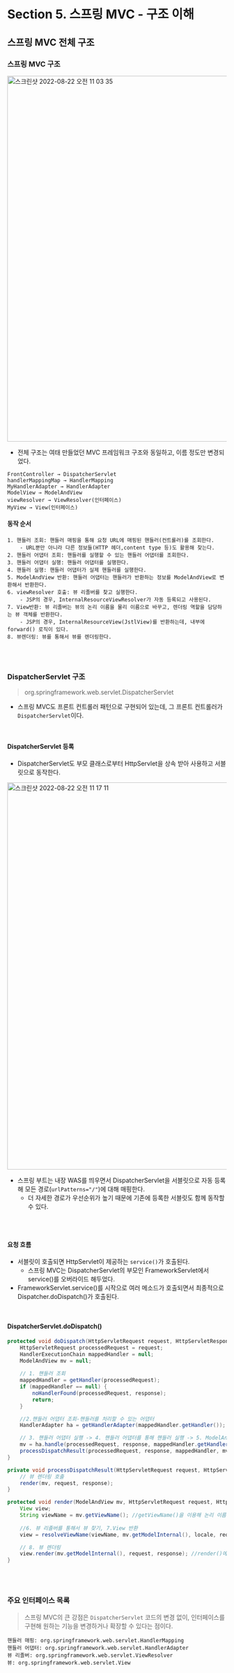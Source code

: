 # Section 5. 스프링 MVC - 구조 이해
## 스프링 MVC 전체 구조
### 스프링 MVC 구조
<img width="837" alt="스크린샷 2022-08-22 오전 11 03 35" src="https://user-images.githubusercontent.com/80838501/185824576-fbf591ad-c71e-4042-9143-8fc0451c7fb5.png">

 - 전체 구조는 여태 만들었던 MVC 프레임워크 구조와 동일하고, 이름 정도만 변경되었다.
 ```
 FrontController → DispatcherServlet
 handlerMappingMap → HandlerMapping
 MyHandlerAdapter → HandlerAdapter
 ModelView → ModelAndView
 viewResolver → ViewResolver(인터페이스)
 MyView → View(인터페이스)
 ```
 
 #### 동작 순서
 ```
1. 핸들러 조회: 핸들러 매핑을 통해 요청 URL에 매핑된 핸들러(컨트롤러)를 조회한다.
     - URL뿐만 아니라 다른 정보들(HTTP 헤더,content type 등)도 활용해 찾는다.
2. 핸들러 어댑터 조회: 핸들러를 실행할 수 있는 핸들러 어댑터를 조회한다.
3. 핸들러 어댑터 실행: 핸들러 어댑터를 실행한다.
4. 핸들러 실행: 핸들러 어댑터가 실제 핸들러를 실행한다.
5. ModelAndView 반환: 핸들러 어댑터는 핸들러가 반환하는 정보를 ModelAndView로 변환해서 반환한다.
6. viewResolver 호출: 뷰 리졸버를 찾고 실행한다.
     - JSP의 경우, InternalResourceViewResolver가 자동 등록되고 사용된다.
7. View반환: 뷰 리졸버는 뷰의 논리 이름을 물리 이름으로 바꾸고, 렌더링 역할을 담당하는 뷰 객체를 반환한다.
     - JSP의 경우, InternalResourceView(JstlView)를 반환하는데, 내부에 forward() 로직이 있다.
8. 뷰렌더링: 뷰를 통해서 뷰를 렌더링한다.
 ```
 <br>
 <br>
 
 ### DispatcherServlet 구조
 > org.springframework.web.servlet.DispatcherServlet
- 스프링 MVC도 프론트 컨트롤러 패턴으로 구현되어 있는데, 그 프론트 컨트롤러가 `DispatcherServlet`이다.
<br>

#### DispatcherServlet 등록
- DispatcherServlet도 부모 클래스로부터 HttpServlet을 상속 받아 사용하고 서블릿으로 동작한다.
<img width="886" alt="스크린샷 2022-08-22 오전 11 17 11" src="https://user-images.githubusercontent.com/80838501/185825831-a62083ad-a896-473d-9233-5226794fa82b.png">

- 스프링 부트는 내장 WAS를 띄우면서 DispatcherServlet을 서블릿으로 자동 등록해 모든 경로(`urlPatterns="/"`)에 대해 매핑한다.
  - 더 자세한 경로가 우선순위가 높기 때문에 기존에 등록한 서블릿도 함께 동작할 수 있다.
<br>
<br>

#### 요청 흐름
- 서블릿이 호출되면 HttpServlet이 제공하는 `service()`가 호출된다.
  - 스프링 MVC는 DispatcherServlet의 부모인 FrameworkServlet에서 service()를 오버라이드 해두었다.
- FrameworkServlet.service()를 시작으로 여러 메소드가 호출되면서 최종적으로 Dispatcher.doDispatch()가 호출된다.
<br>

#### DispatcherServlet.doDispatch()
```java
protected void doDispatch(HttpServletRequest request, HttpServletResponse response) throws Exception {
    HttpServletRequest processedRequest = request;
    HandlerExecutionChain mappedHandler = null;
    ModelAndView mv = null;
    
    // 1. 핸들러 조회
    mappedHandler = getHandler(processedRequest); 
    if (mappedHandler == null) {
        noHandlerFound(processedRequest, response);
        return; 
    }

    //2.핸들러 어댑터 조회-핸들러를 처리할 수 있는 어댑터
    HandlerAdapter ha = getHandlerAdapter(mappedHandler.getHandler());

    // 3. 핸들러 어댑터 실행 -> 4. 핸들러 어댑터를 통해 핸들러 실행 -> 5. ModelAndView 반환 
    mv = ha.handle(processedRequest, response, mappedHandler.getHandler());
    processDispatchResult(processedRequest, response, mappedHandler, mv, dispatchException);
}

private void processDispatchResult(HttpServletRequest request, HttpServletResponse response, HandlerExecutionChain mappedHandler, ModelAndView mv, Exception exception) throws Exception {
    // 뷰 렌더링 호출
    render(mv, request, response);
}

protected void render(ModelAndView mv, HttpServletRequest request, HttpServletResponse response) throws Exception {
    View view;
    String viewName = mv.getViewName(); //getViewName()을 이용해 논리 이름을 가지고 실제 경로 찾기
    
    //6. 뷰 리졸버를 통해서 뷰 찾기, 7.View 반환
    view = resolveViewName(viewName, mv.getModelInternal(), locale, request);

    // 8. 뷰 렌더링 
    view.render(mv.getModelInternal(), request, response); //render()에는 JSP를 forward하는 로직이 들어있다.
}
```
<br>
<br>

### 주요 인터페이스 목록
> 스프링 MVC의 큰 강점은 `DispatcherServlet` 코드의 변경 없이, 인터페이스를 구현해 원하는 기능을 변경하거나 확장할 수 있다는 점이다. 
```
핸들러 매핑: org.springframework.web.servlet.HandlerMapping 
핸들러 어댑터: org.springframework.web.servlet.HandlerAdapter 
뷰 리졸버: org.springframework.web.servlet.ViewResolver
뷰: org.springframework.web.servlet.View
```
<br>
<br>
<br>
<br>

## 핸들러 매핑과 핸들러 어댑터
- 지금은 사용하지 않지만 과거에 주로 사용했던, 스프링이 제공하는 간단한 컨트롤러를 예시로 핸들러 매핑과 어댑터에 대해 알아보자!
<br>

#### Controller 인터페이스
> 과거 버전 스프링 컨트롤러 <br>
> V3 버전과 유사
```java
public interface Controller {
      ModelAndView handleRequest(HttpServletRequest request, HttpServletResponse response) throws Exception;
}
```
<br>

#### OldController
> 구현체
```java
package hello.servlet.web.springmvc.old;

import org.springframework.stereotype.Component;
import org.springframework.web.servlet.ModelAndView;
import org.springframework.web.servlet.mvc.Controller;

import javax.servlet.http.HttpServletRequest;
import javax.servlet.http.HttpServletResponse;

@Component("/springmvc/old-controller")
public class OldController implements Controller {
     @Override
     public ModelAndView handleRequest(HttpServletRequest request, HttpServletResponse response) throws Exception {
          System.out.println("OldController.handleRequest");
          return null;
     }
}
```
- `@Component`: 이 컨트롤러는 /springmvc/old-controller라는 이름으로 스프링 빈이 등록되었고, 빈 이름으로 URL을 매핑할 것이다.
<br>
<br>

스프링 MVC 구조를 다시 살펴 보자. 이 컨트롤러가 호출되려면 무엇이 필요할까?
1. HandlerMapping
   - HandlerMapping에서 이 컨트롤러를 찾을 수 있어야 한다.
   - Ex) **스프링 빈의 이름**으로 핸들러를 찾을 수 있는 핸들러 매핑이 필요하다.
2. HandlerAdapter
   - 핸들러 매핑을 통해 찾은 핸들러를 실행할 수 있는 핸들러 어댑터가 필요하다.
   - Ex) Controller 인터페이스를 실행할 수 있는 핸들러 어댑터를 찾고 실행해야 한다.
<br>
<br>

### 스프링 부트가 자동 등록하는 핸들러 매핑과 핸들러 어댑터
#### HandlerMapping
```java
0 = RequestMappingHandlerMapping → 애노테이션 기반 컨트롤러인 @RequestMapping에서 사용
1 = BeanNameUrlHandlerMapping → 스프링 빈 이름으로 핸들러를 찾는다.
```
<br>
<br>

#### HandlerAdapter
```java
0 = RequestMappingHandlerAdapter → 애노테이션 기반 컨트롤러인 @RequestMapping에서 사용
1 = HttpRequestHandlerAdapter → HttpRequestHandler 처리
2 = SimpleControllerHandlerAdapter → Controller 인터페이스 처리 (애노테이션이 아닌, 과거에 사용한 형태)
```
- 핸들러 매핑과 핸들러 어댑터 모두 위 순서대로 찾고, 만약 없으면 다음 순서로 넘어간다.
<br>
<br>

#### OldController 예제
1. 핸들러 매핑으로 핸들러 조회
    - HandlerMapping 을 순서대로 실행해서 핸들러를 찾는다.
    - 이 경우, 빈 이름으로 핸들러를 찾아야 하기 때문에 이름 그대로 빈 이름으로 핸들러를 찾아주는 BeanNameUrlHandlerMapping가 실행에 성공하고 핸들러인 OldController를 반환한다.
2. 핸들러 어댑터 조회
    - HandlerAdapter의 supports()를 순서대로 호출한다. SimpleControllerHandlerAdapter가 Controller 인터페이스를 지원하므로 대상이 된다.
3. 핸들러 어댑터 실행
    - 디스패처 서블릿이 조회한 SimpleControllerHandlerAdapter를 실행하면서 핸들러 정보도 함께 넘겨준다.
    - SimpleControllerHandlerAdapter는 핸들러인 OldController 를 내부에서 실행하고, 그 결과를 반환한다.
<br>
<br>

### HttpRequestHandler 예제
#### HttpRequestHandler 인터페이스
```java
public interface HttpRequestHandler {
   void handleRequest(HttpServletRequest request, HttpServletResponse response) throws ServletException, IOException;
}
```
<br>
<br>

#### MyHttpRequestHandler
```java
package hello.servlet.web.springmvc.old;

import org.springframework.stereotype.Component;
import org.springframework.web.HttpRequestHandler;
     
import javax.servlet.ServletException;
import javax.servlet.http.HttpServletRequest;
import javax.servlet.http.HttpServletResponse;
import java.io.IOException;

@Component("/springmvc/request-handler")
public class MyHttpRequestHandler implements HttpRequestHandler {
      
      @Override
      public void handleRequest(HttpServletRequest request, HttpServletResponse response) throws ServletException, IOException {
          System.out.println("MyHttpRequestHandler.handleRequest");
      }
}
```
1. 핸들러 매핑으로 핸들러 조회
    - HandlerMapping 을 순서대로 실행해서 핸들러를 찾는다.
    - 이 경우 빈 이름으로 핸들러를 찾아야 하기 때문에 이름 그대로 빈 이름으로 핸들러를 찾아주는 BeanNameUrlHandlerMapping가 실행에 성공하고<br>
      핸들러인 MyHttpRequestHandler를 반환한다.
2. 핸들러 어댑터 조회
    - HandlerAdapter의 supports()를 순서대로 호출한다.
    - HttpRequestHandlerAdapter가 HttpRequestHandler 인터페이스를 지원하므로 대상이 된다.
3. 핸들러 어댑터 실행
    - 디스패처 서블릿이 조회한 HttpRequestHandlerAdapter를 실행하면서 핸들러 정보도 함께 넘겨준다.
    - HttpRequestHandlerAdapter는 핸들러인 MyHttpRequestHandler를 내부에서 실행하고, 그 결과를 반환한다.
<br>
<br>
<br>
<br>

## 뷰 리졸버
### 뷰 리졸버 - InternalResourceViewResolver
#### application.properties
```java
logging.level.org.apache.coyote.http11=debug

spring.mvc.view.prefix=/WEB-INF/views/
spring.mvc.view.suffix=.jsp
```
스프링 부트는 `InternalResourceViewResolver`라는 뷰 리졸버를 자동으로 등록하는데, application.properties에 등록한 `spring.mvc.view.prefix`, 
`spring.mvc.view.suffix` 설정 정보를 사용해 등록한다.
<br>
<br>

#### 스프링 부트가 자동 등록하는 뷰 리졸버
> 중요한 부분 일부만
```java
1 = BeanNameViewResolver → 빈 이름으로 뷰를 찾아 반환
2 = InternalResourceViewResolver → JSP를 처리할 수 있는 뷰를 반환
```
<br>
<br>

#### 동작 방식
1. 핸들러 어댑터 호출
   - 핸들러 어댑터를 통해 new-form이라는 논리 뷰 이름을 얻는다.
2. ViewResolver 호출
   - new-form이라는 뷰 이름으로 viewResolver를 순서대로 호출한다.
   - BeanNameViewResolver는 new-form이라는 이름의 스프링 빈으로 등록된 뷰를 찾아야 하는데 없으므로, InternalResourceViewResolver가<br> 호출된다.
3. InternalResourceViewResolver
   - 이 뷰 리졸버는 InternalResourceView를 반환한다. 
   - InternalResource: 내부에서 자원이 이동하는 것 
4. 뷰 - InternalResourceView
   - InternalResourceView는 JSP처럼 포워드 forward()를 호출해 처리할 수 있는 경우에 사용한다.
5. view.render()
   - view.render()가 호출되고 InternalResourceView는 forward()를 사용해서 JSP를 실행한다.
<br>
<br>
<br>
<br>

## 스프링 MVC 시작하기
### @RequestMapping
> 스프링은 애노테이션을 활용한 매우 유연하고 실용적인 컨트롤러를 만들었는데, 바로 @RequestMapping 애노테이션을 사용하는 컨트롤러이다.
- 가장 우선순위가 높은 핸들러 매핑과 핸들러 어댑터는 `RequestMappingHandlerMapping`, `RequestMappingHandlerAdapter`이다.
   - 지금 스프링에서 주로 사용하는 애노테이션 기반의 컨트롤러를 지원하는 핸들러 매핑과 어댑터이며, 실무에서는 99.9% 이 방식의 컨트롤러를 사용한다.
<br>
<br>

> 지금까지 만들었던 프레임워크에서 사용하던 컨트롤러를 `@RequestMapping` 기반의 스프링 MVC 컨트롤러 변경해보자!
#### SpringMemberFormControllerV1
> 회원 등록 폼
```java
package hello.servlet.web.springmvc.v1;

import org.springframework.stereotype.Controller;
import org.springframework.web.bind.annotation.RequestMapping;
import org.springframework.web.servlet.ModelAndView;

@Controller
public class SpringMemberFormControllerV1 {

    @RequestMapping("/springmvc/v1/members/new-form")
    public ModelAndView process() {
        return new ModelAndView("new-form");
    }
}
```
- @Controller 
    - 스프링이 자동으로 스프링 빈으로 등록한다. (내부에 @Component 애노테이션이 포함되어 있어서 컴포넌트 스캔의 대상)
    - 스프링 MVC에서 애노테이션 기반 컨트롤러로 인식한다.
- @RequestMapping
    - 해당 URL이 호출되면 이 메서드가 호출되고, 요청 정보를 매핑한다. 
    - 애노테이션을 기반으로 동작하기 때문에 메소드의 이름은 임의로 지어도 된다.
- ModelAndView
    - 모델과 뷰 정보를 담아서 반환하면 된다.
<br>
<br>

#### 참고
RequestMappingHandlerMapping은 스프링 빈에 @RequestMapping 또는 @Controller가 **클래스 레벨**에 붙어 있는 경우에 매핑 정보로 인식한다.
그러므로 아래의 코드도 @Controller를 사용하는 것과 동일하게 동작한다.
```java
@Component 
@RequestMapping
public class SpringMemberFormControllerV1 {
      @RequestMapping("/springmvc/v1/members/new-form")
      public ModelAndView process() {
          return new ModelAndView("new-form");
      }
}
```
`@Controller`는 내부에 @Conponent 애노테이션이 포함되어 있어서 컴포넌트 스캔도 자동으로 되고, RequestMappingHandlerMapping이 <br>
`@Controller` 애노테이션이 있으면 자동으로 인식하기 때문에 `@Controller` 하나로 처리하는 것이 편하다!
<br>
<br>

#### SpringMemberSaveControllerV1
> 회원 저장
```java
package hello.servlet.web.springmvc.v1;

import hello.servlet.domain.member.Member;
import hello.servlet.domain.member.MemberRepository;
import org.springframework.stereotype.Controller;
import org.springframework.web.bind.annotation.RequestMapping;
import org.springframework.web.servlet.ModelAndView;

import javax.servlet.http.HttpServletRequest;
import javax.servlet.http.HttpServletResponse;

@Controller
public class SpringMemberSaveControllerV1 {
    private MemberRepository memberRepository = MemberRepository.getInstance();

    @RequestMapping("/springmvc/v1/members/save")
    public ModelAndView process(HttpServletRequest request, HttpServletResponse response) {
        String username = request.getParameter("username");
        int age = Integer.parseInt(request.getParameter("age"));

        Member member = new Member(username, age);
        memberRepository.save(member);

        ModelAndView mv = new ModelAndView("save-result");
        mv.addObject("member", member); //스프링이 제공하는 ModelAndView를 이용해 Model 데이터를 추가할 때는 addObject() 를 사용하면 된다.
        return mv;
    }
}
```
<br>
<br>

#### SpringMemberListControllerV1
> 회원 목록
```java
package hello.servlet.web.springmvc.v1;

import hello.servlet.domain.member.Member;
import hello.servlet.domain.member.MemberRepository;
import org.springframework.stereotype.Controller;
import org.springframework.web.bind.annotation.RequestMapping;
import org.springframework.web.servlet.ModelAndView;

import java.util.List;

@Controller
public class SpringMemberListControllerV1 {
    private MemberRepository memberRepository = MemberRepository.getInstance();

    @RequestMapping("/springmvc/v1/members")
    public ModelAndView process() {
        List<Member> members = memberRepository.findAll();

        ModelAndView mv = new ModelAndView("members");
        mv.addObject("members", members);

        return mv;
    } 
}
```
<br>
<br>
<br>
<br>

## 스프링 MVC - 컨트롤러 통합
> @RequestMapping을 보면 클래스 단위가 아닌 메소드 단위에 적용되어 있어 컨트롤러 클래스를 하나로 통합할 수 있다.
### 컨트롤러 통합
```java
package hello.servlet.web.springmvc.v2;

import hello.servlet.domain.member.Member;
import hello.servlet.domain.member.MemberRepository;
import org.springframework.stereotype.Controller;
import org.springframework.web.bind.annotation.RequestMapping;
import org.springframework.web.servlet.ModelAndView;

import javax.servlet.http.HttpServletRequest;
import javax.servlet.http.HttpServletResponse;
import java.util.List;

/**
 *클래스 단위->메서드 단위
 * @RequestMapping 클래스 레벨과 메서드 레벨 조합
 * */
@Controller
@RequestMapping("/springmvc/v2/members")
public class SpringMemberControllerV2 {

    private MemberRepository memberRepository = MemberRepository.getInstance();

    @RequestMapping("/new-form")
    public ModelAndView newForm() {
        return new ModelAndView("new-form");
    }

    @RequestMapping("/save")
    public ModelAndView save(HttpServletRequest request, HttpServletResponse
            response) {
        String username = request.getParameter("username");
        int age = Integer.parseInt(request.getParameter("age"));

        Member member = new Member(username, age);
        memberRepository.save(member);

        ModelAndView mav = new ModelAndView("save-result");
        mav.addObject("member", member);
        return mav;
    }
    @RequestMapping
    public ModelAndView members() {
        List<Member> members = memberRepository.findAll();

        ModelAndView mav = new ModelAndView("members");
        mav.addObject("members", members);
        return mav;
    } 
}
```
- 연관성이 있는 여러 컨트롤러를 통합할 수 있다.
<br>
<br>

### 조합
```
@RequestMapping("/springmvc/v2/members/new-form")
@RequestMapping("/springmvc/v2/members")
@RequestMapping("/springmvc/v2/members/save")
```
- /springmvc/v2/members가 중복되므로, 아래와 같이 클래스 레벨에 @RequestMapping을 두어 중복된 부분을 제거할 수 있다.
```java
@Controller
@RequestMapping("/springmvc/v2/members")
public class SpringMemberControllerV2 {}
```
<br>

→ 조합 결과
- 클래스 레벨 @RequestMapping("/springmvc/v2/members")
   - 메서드 레벨 @RequestMapping("/new-form") <br>
   → /springmvc/v2/members/new-form 
   - 메서드 레벨 @RequestMapping("/save") <br>
   → /springmvc/v2/members/save
   - 메서드 레벨 @RequestMapping <br>
   → /springmvc/v2/members
<br>
<br>
<br>
<br>

## 스프링 MVC - 실용적인 방식
> 스프링 MVC는 개발자가 편리하게 개발할 수 있도록 수 많은 편의 기능을 제공

#### 1. Model 파라미터
- save(), members()에서 Model을 파라미터로 받는 것을 볼 수 있는데, 스프링 MVC도 이러한 편의 기능을 제공한다.
<br>

#### 2. ViewName 직접 반환
- 뷰의 논리 이름을 반환할 수 있다.
<br>

#### 3. @RequestParam 사용
- 스프링은 HTTP 요청 파라미터를 `@RequestParam`으로 받을 수 있다. 
    - @RequestParam("username")은 request.getParameter("username")와 거의 같은 코드라 생각하면 된다.
    - GET 쿼리 파라미터, POST Form 방식을 모두 지원한다.
<br>

#### 4. @RequestMapping → @GetMapping, @PostMapping
- `@RequestMapping`은 URL만 매칭하는 것이 아니라, HTTP Method도 함께 구분할 수 있다. <br>
  예를 들어, URL이 /new-form 이고, HTTP Method가 GET인 경우를 모두 만족하는 매핑을 하려면 다음과 같이 처리하면 된다.
  ```java
   @RequestMapping(value = "/new-form", method = RequestMethod.GET)
  ```
- `@GetMapping`, `@PostMapping`으로 더 편리하게 사용할 수 있고, Get, Post, Put, Delete, Patch 모두 애노테이션이 준비되어 있다.

